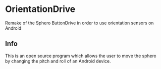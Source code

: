 # OrientationDrive
Remake of the Sphero ButtonDrive in order to use orientation sensors on Android

## Info
This is an open source program which allows the user to move the sphero by changing the pitch and roll of an Android device. 
